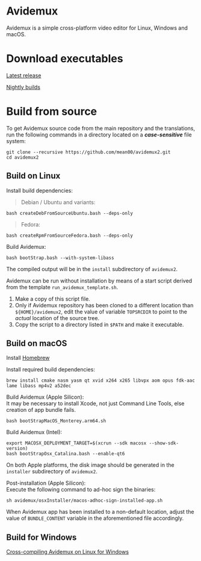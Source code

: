 # Avidemux

Avidemux is a simple cross-platform video editor for Linux, Windows and macOS.

# Download executables

[Latest release](https://github.com/mean00/avidemux2/releases/latest)

[Nightly builds](https://www.avidemux.org/nightly/)

# Build from source

To get Avidemux source code from the main repository and the translations,
run the following commands in a directory located on a **_case-sensitive_** file system:
```
git clone --recursive https://github.com/mean00/avidemux2.git
cd avidemux2
```


## Build on Linux

Install build dependencies:

> Debian / Ubuntu and variants:
```
bash createDebFromSourceUbuntu.bash --deps-only
```
> Fedora:
```
bash createRpmFromSourceFedora.bash --deps-only
```
Build Avidemux:
```
bash bootStrap.bash --with-system-libass
```

The compiled output will be in the `install` subdirectory of `avidemux2`.

Avidemux can be run without installation by means of a start script derived
from the template `run_avidemux_template.sh`.

1. Make a copy of this script file.
2. Only if Avidemux repository has been cloned to a different location than `${HOME}/avidemux2`,
edit the value of variable `TOPSRCDIR` to point to the *actual* location of the source tree.
3. Copy the script to a directory listed in `$PATH` and make it executable.


## Build on macOS

Install [Homebrew](https://github.com/Homebrew/brew)

Install required build dependencies:
```
brew install cmake nasm yasm qt xvid x264 x265 libvpx aom opus fdk-aac lame libass mp4v2 a52dec
```

Build Avidemux (Apple Silicon):  
It may be necessary to install Xcode, not just Command Line Tools, else creation of app bundle fails.
```
bash bootStrapMacOS_Monterey.arm64.sh
```

Build Avidemux (Intel):
```
export MACOSX_DEPLOYMENT_TARGET=$(xcrun --sdk macosx --show-sdk-version)
bash bootStrapOsx_Catalina.bash --enable-qt6
```
On both Apple platforms, the disk image should be generated in the `installer`
subdirectory of `avidemux2`.

Post-installation (Apple Silicon):  
Execute the following command to ad-hoc sign the binaries:
```
sh avidemux/osxInstaller/macos-adhoc-sign-installed-app.sh
```
When Avidemux app has been installed to a non-default location, adjust the value
of `BUNDLE_CONTENT` variable in the aforementioned file accordingly.

## Build for Windows

[Cross-compiling Avidemux on Linux for Windows](https://github.com/mean00/avidemux2/blob/master/cross-compiling.txt)
